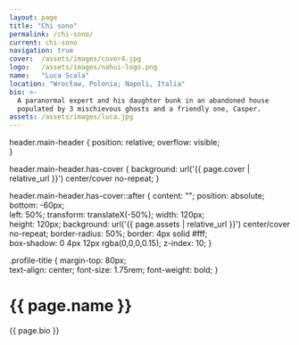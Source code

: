 ```yaml
---
layout: page
title: "Chi sono"
permalink: /chi-sono/
current: chi-sono
navigation: true
cover:  /assets/images/cover4.jpg
logo:   /assets/images/nahui-logo.png
name:   "Luca Scala"
location: "Wrocław, Polonia; Napoli, Italia"
bio: >-
  A paranormal expert and his daughter bunk in an abandoned house
  populated by 3 mischievous ghosts and a friendly one, Casper.
assets: /assets/images/luca.jpg
---
```


header.main-header {
  position: relative;
  overflow: visible;    
}

header.main-header.has-cover {
  background: url('{{ page.cover | relative_url }}') center/cover no-repeat;
}

header.main-header.has-cover::after {
  content: "";
  position: absolute;
  bottom: -60px;         
  left: 50%;
  transform: translateX(-50%);
  width: 120px;          
  height: 120px;
  background: url('{{ page.assets | relative_url }}')
              center/cover no-repeat;
  border-radius: 50%;
  border: 4px solid #fff;        
  box-shadow: 0 4px 12px rgba(0,0,0,0.15);
  z-index: 10;
}

.profile-title {
  margin-top: 80px;     
  text-align: center;
  font-size: 1.75rem;
  font-weight: bold;
}
</style>

<!-- 5) Titolo centrato subito dopo il default-header -->
<h1 class="profile-title">{{ page.name }}</h1>

<!-- 6) Bio -->
<section class="author-bio inner">
  {{ page.bio }}
</section>
